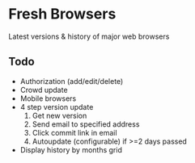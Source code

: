 Fresh Browsers
==============
Latest versions & history of major web browsers


Todo
----
* Authorization (add/edit/delete)
* Crowd update
* Mobile browsers
* 4 step version update
	1. Get new version
	2. Send email to specified address
	3. Click commit link in email
	4. Autoupdate (configurable) if >=2 days passed
* Display history by months grid